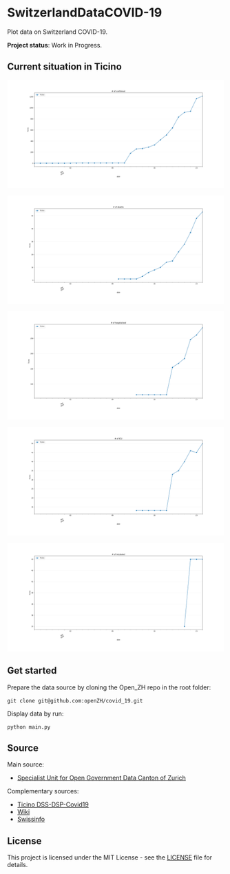 # SwitzerlandDataCOVID-19

Plot data on Switzerland COVID-19.

**Project status**: Work in Progress.


## Current situation in Ticino

![confirmed](images/OpenZH%23_of_confirmed.png)

![Deaths](images/OpenZH%23_of_deaths.png)

![Hospitalized](images/OpenZH%23_of_hospitalized.png)

![ICU](images/OpenZH%23_of_ICU.png)

![Intubated](images/OpenZH%23_of_intubated.png)


## Get started

Prepare the data source by cloning the Open_ZH repo in the root folder:

    git clone git@github.com:openZH/covid_19.git
    
Display data by run:

    python main.py

## Source

Main source:
* [Specialist Unit for Open Government Data Canton of Zurich](https://github.com/openZH/covid_19)

Complementary sources:
* [Ticino DSS-DSP-Covid19](https://www4.ti.ch/dss/dsp/covid19/home/)
* [Wiki](https://en.wikipedia.org/wiki/2020_coronavirus_outbreak_in_Switzerland)
* [Swissinfo](https://www.swissinfo.ch/ita/epidemia_coronavirus--la-situazione-in-svizzera/45590960)


## License
This project is licensed under the MIT License - see the [LICENSE](LICENSE.md) file for details.

